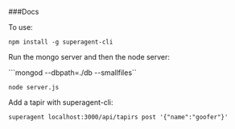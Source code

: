 ###Docs

To use:

```npm install -g superagent-cli```

Run the mongo server and then the node server:

```mongod --dbpath=./db --smallfiles``

```node server.js```


Add a tapir with superagent-cli:

```superagent localhost:3000/api/tapirs post '{"name":"goofer"}'```
